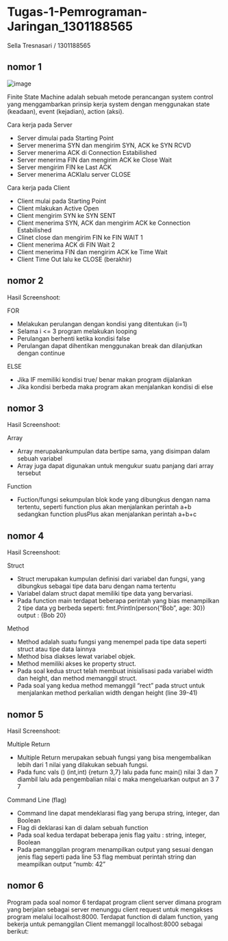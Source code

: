 # Tugas-1-Pemrograman-Jaringan_1301188565
Sella Tresnasari / 1301188565

## nomor 1

![image](https://user-images.githubusercontent.com/54678313/64269392-017a9200-cf64-11e9-9ab4-6afd7911d941.png)

Finite State Machine adalah sebuah metode perancangan system control yang menggambarkan prinsip kerja system dengan menggunakan state (keadaan), event (kejadian), action (aksi).

Cara kerja pada Server
-	Server dimulai pada Starting Point
-	Server menerima SYN dan mengirim SYN, ACK ke SYN RCVD
-	Server menerima ACK di Connection Estabilished
-	Server menerima FIN dan mengirim ACK ke Close Wait
-	Server mengirim FIN ke Last ACK
-	Server menerima ACKlalu server CLOSE


Cara kerja pada Client
-	Client mulai pada Starting Point
-	Client mlakukan Active Open
-	Client mengirim SYN ke SYN SENT
-	Client menerima SYN, ACK dan mengirim ACK ke Connection Estabilished
-	Clinet close dan mengirim FIN  ke FIN WAIT 1
-	Client menerima ACK di FIN Wait 2
-	Client menerima FIN dan mengirim ACK ke Time Wait
-	Client Time Out lalu ke CLOSE (berakhir)

## nomor 2
Hasil Screenshoot:

FOR
-	Melakukan perulangan dengan kondisi yang ditentukan (i=1)
-	Selama i <= 3 program melakukan looping
-	Perulangan berhenti ketika kondisi false
-	Perulangan dapat dihentikan menggunakan break dan dilanjutkan dengan continue

ELSE
-	Jika IF memiliki kondisi true/ benar makan program dijalankan
-	Jika kondisi berbeda maka program akan menjalankan kondisi di else

## nomor 3
Hasil Screenshoot:

Array
-	Array merupakankumpulan data bertipe sama, yang disimpan dalam sebuah variabel
-	Array juga dapat digunakan untuk mengukur suatu panjang dari array tersebut

Function
-	Fuction/fungsi sekumpulan blok kode yang dibungkus dengan nama tertentu, seperti function plus akan menjalankan perintah a+b sedangkan function plusPlus akan menjalankan perintah a+b+c

## nomor 4
Hasil Screenshoot:

Struct
-	Struct merupakan kumpulan definisi dari variabel dan fungsi, yang dibungkus sebagai tipe data baru dengan nama tertentu
-	Variabel dalam struct dapat memiliki tipe data yang bervariasi.
-	Pada function main terdapat beberapa perintah yang bias menampilkan 2 tipe data yg berbeda seperti:
fmt.Println(person{“Bob”, age: 30})
output : {Bob 20}

Method
-	Method adalah suatu fungsi yang menempel pada tipe data seperti struct atau tipe data lainnya
-	Method bisa diakses lewat variabel objek.
-	Method memiliki akses ke property struct.
-	Pada soal kedua struct telah membuat inisialisasi pada variabel width dan height, dan method memanggil struct.
-	Pada soal yang kedua method memanggil “rect” pada struct untuk menjalankan method perkalian width dengan height (line 39-41)

## nomor 5
Hasil Screenshoot:

Multiple Return
-	Multiple Return merupakan sebuah fungsi yang bisa mengembalikan lebih dari 1 nilai yang dilakukan sebuah fungsi.
-	Pada func vals () (int,int) {return 3,7} lalu pada func main() nilai 3 dan 7 diambil lalu ada pengembalian nilai c maka mengeluarkan output an 3 7 7

Command Line (flag)
-	Command line dapat mendeklarasi flag yang berupa string, integer, dan Boolean
-	Flag di deklarasi kan di dalam sebuah function
-	Pada soal kedua terdapat beberapa jenis flag yaitu : string, integer, Boolean
-	Pada pemanggilan program menampilkan output yang sesuai dengan jenis flag seperti pada line 53 flag membuat perintah string dan meampilkan output “numb: 42”

## nomor 6
Program pada soal nomor 6 terdapat program client server dimana program yang berjalan sebagai server menunggu client request untuk mengakses program melalui localhost:8000. Terdapat function di dalam function, yang bekerja untuk pemanggilan 
Client memanggil localhost:8000 sebagai berikut:
